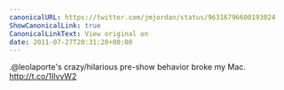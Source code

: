 ```yaml
---
canonicalURL: https://twitter.com/jmjordan/status/96316796600193024
ShowCanonicalLink: true
CanonicalLinkText: View original on
date: 2011-07-27T20:31:28+00:00
---
```

.@leolaporte's crazy/hilarious pre-show behavior broke my Mac. http://t.co/1IlvvW2